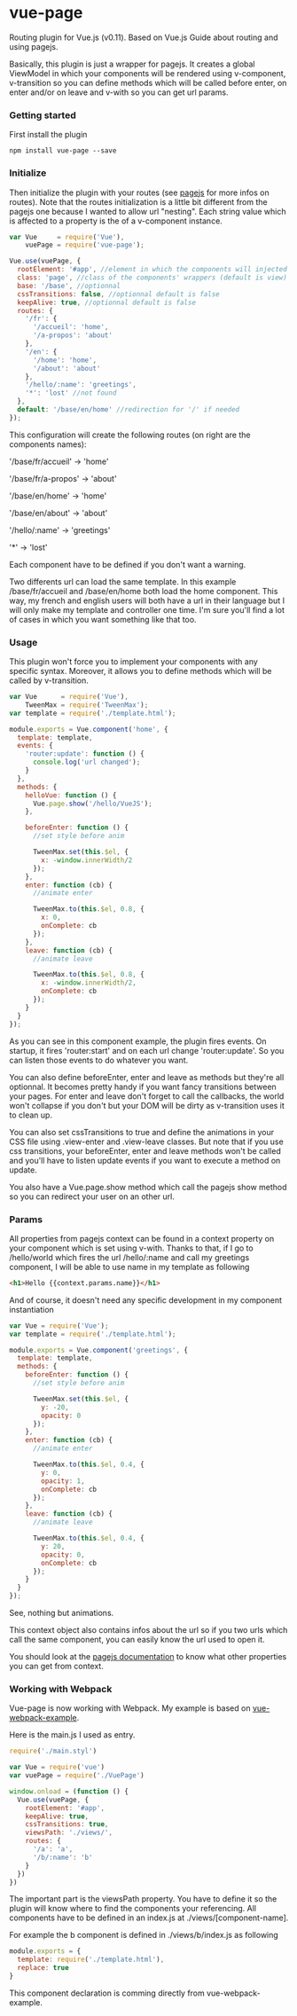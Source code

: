 # vue-page

Routing plugin for Vue.js (v0.11). Based on Vue.js Guide about routing and using pagejs.

Basically, this plugin is just a wrapper for pagejs. It creates a global ViewModel in which your components will be rendered using v-component, v-transition so you can define methods which will be called before enter, on enter and/or on leave and v-with so you can get url params.

### Getting started

First install the plugin

```
npm install vue-page --save
```

### Initialize

Then initialize the plugin with your routes (see [pagejs](http://visionmedia.github.io/page.js) for more infos on routes). Note that the routes initialization is a little bit different from the pagejs one because I wanted to allow url "nesting".
Each string value which is affected to a property is the of a v-component instance.

```javascript
var Vue     = require('Vue'),
    vuePage = require('vue-page');

Vue.use(vuePage, {
  rootElement: '#app', //element in which the components will injected
  class: 'page', //class of the components' wrappers (default is view)
  base: '/base', //optionnal
  cssTransitions: false, //optionnal default is false
  keepAlive: true, //optionnal default is false
  routes: {
    '/fr': {
      '/accueil': 'home',
      '/a-propos': 'about'
    },
    '/en': {
      '/home': 'home',
      '/about': 'about'
    },
    '/hello/:name': 'greetings',
    '*': 'lost' //not found
  },
  default: '/base/en/home' //redirection for '/' if needed
});
```

This configuration will create the following routes (on right are the components names):

'/base/fr/accueil' -> 'home'

'/base/fr/a-propos' -> 'about'

'/base/en/home' -> 'home'

'/base/en/about' -> 'about'

'/hello/:name' -> 'greetings'

'*' -> 'lost'

Each component have to be defined if you don't want a warning.

Two differents url can load the same template. In this example /base/fr/accueil and /base/en/home both load the home component. This way, my french and english users will both have a url in their language but I will only make my template and controller one time. I'm sure you'll find a lot of cases in which you want something like that too.

### Usage

This plugin won't force you to implement your components with any specific syntax. Moreover, it allows you to define methods which will be called by v-transition.

```javascript
var Vue      = require('Vue'),
    TweenMax = require('TweenMax');
var template = require('./template.html');

module.exports = Vue.component('home', {
  template: template,
  events: {
    'router:update': function () {
      console.log('url changed');
    }
  },
  methods: { 
    helloVue: function () {
      Vue.page.show('/hello/VueJS');
    },

    beforeEnter: function () {
      //set style before anim

      TweenMax.set(this.$el, {
        x: -window.innerWidth/2
      });
    },
    enter: function (cb) {
      //animate enter

      TweenMax.to(this.$el, 0.8, {
        x: 0,
        onComplete: cb
      });
    },
    leave: function (cb) {
      //animate leave

      TweenMax.to(this.$el, 0.8, {
        x: -window.innerWidth/2,
        onComplete: cb
      });
    }
  }
});
```

As you can see in this component example, the plugin fires events. On startup, it fires 'router:start' and on each url change 'router:update'. So you can listen those events to do whatever you want.

You can also define beforeEnter, enter and leave as methods but they're all optionnal. It becomes pretty handy if you want fancy transitions between your pages. For enter and leave don't forget to call the callbacks, the world won't collapse if you don't but your DOM will be dirty as v-transition uses it to clean up.

You can also set cssTransitions to true and define the animations in your CSS file using .view-enter and .view-leave classes. But note that if you use css transitions, your beforeEnter, enter and leave methods won't be called and you'll have to listen update events if you want to execute a method on update.

You also have a Vue.page.show method which call the pagejs show method so you can redirect your user on an other url.

### Params

All properties from pagejs context can be found in a context property on your component which is set using v-with. Thanks to that, if I go to /hello/world which fires the url /hello/:name and call my greetings component, I will be able to use name in my template as following

```html
<h1>Hello {{context.params.name}}</h1>
```

And of course, it doesn't need any specific development in my component instantiation

```javascript
var Vue = require('Vue');
var template = require('./template.html');

module.exports = Vue.component('greetings', {
  template: template,
  methods: {
    beforeEnter: function () {
      //set style before anim

      TweenMax.set(this.$el, {
        y: -20,
        opacity: 0
      });
    },
    enter: function (cb) {
      //animate enter

      TweenMax.to(this.$el, 0.4, {
        y: 0,
        opacity: 1,
        onComplete: cb
      });
    },
    leave: function (cb) {
      //animate leave

      TweenMax.to(this.$el, 0.4, {
        y: 20,
        opacity: 0,
        onComplete: cb
      });
    }
  }
});
```

See, nothing but animations.

This context object also contains infos about the url so if you two urls which call the same component, you can easily know the url used to open it.

You should look at the [pagejs documentation](http://visionmedia.github.io/page.js/) to know what other properties you can get from context.

### Working with Webpack

Vue-page is now working with Webpack. My example is based on [vue-webpack-example](https://github.com/vuejs/vue-webpack-example).

Here is the main.js I used as entry.

```javascript
require('./main.styl')

var Vue = require('vue')
var vuePage = require('./VuePage')

window.onload = (function () {
  Vue.use(vuePage, {
    rootElement: '#app',
    keepAlive: true,
    cssTransitions: true,
    viewsPath: './views/',
    routes: {
      '/a': 'a',
      '/b/:name': 'b'
    }
  })
})
```

The important part is the viewsPath property. You have to define it so the plugin will know where to find the components your referencing. All components have to be defined in an index.js at ./views/[component-name].

For example the b component is defined in ./views/b/index.js as following

```javascript
module.exports = {
  template: require('./template.html'),
  replace: true
}
```

This component declaration is comming directly from vue-webpack-example.